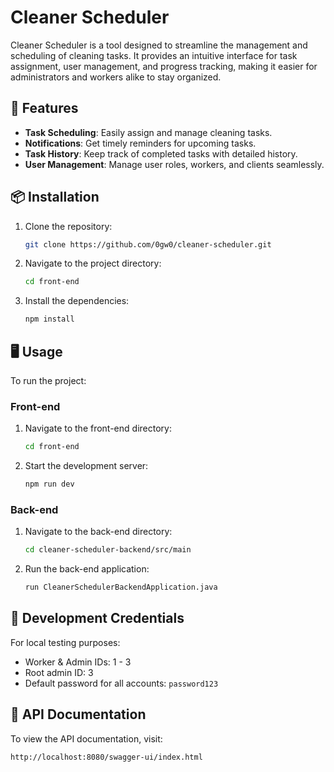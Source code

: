 # Cleaner Scheduler

Cleaner Scheduler is a tool designed to streamline the management and scheduling of cleaning tasks. It provides an intuitive interface for task assignment, user management, and progress tracking, making it easier for administrators and workers alike to stay organized.

## 🚀 Features

- **Task Scheduling**: Easily assign and manage cleaning tasks.
- **Notifications**: Get timely reminders for upcoming tasks.
- **Task History**: Keep track of completed tasks with detailed history.
- **User Management**: Manage user roles, workers, and clients seamlessly.

## 📦 Installation

1. Clone the repository:
   ```bash
   git clone https://github.com/0gw0/cleaner-scheduler.git
   ```

2. Navigate to the project directory:
   ```bash
   cd front-end
   ```

3. Install the dependencies:
   ```bash
   npm install
   ```

## 🖥️ Usage

To run the project:

### Front-end

1. Navigate to the front-end directory:
   ```bash
   cd front-end
   ```

2. Start the development server:
   ```bash
   npm run dev
   ```

### Back-end

1. Navigate to the back-end directory:
   ```bash
   cd cleaner-scheduler-backend/src/main
   ```

2. Run the back-end application:
   ```bash
   run CleanerSchedulerBackendApplication.java
   ```

## 🔑 Development Credentials

For local testing purposes:
- Worker & Admin IDs: 1 - 3
- Root admin ID: 3
- Default password for all accounts: `password123`

## 📝 API Documentation

To view the API documentation, visit:
```
http://localhost:8080/swagger-ui/index.html
```
